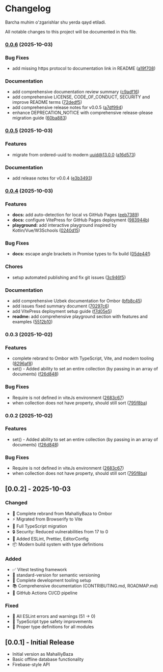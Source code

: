 # Changelog

Barcha muhim o'zgarishlar shu yerda qayd etiladi.

All notable changes to this project will be documented in this file.


### [0.0.6](https://github.com/otabekoff/ombor/compare/v0.0.5...v0.0.6) (2025-10-03)


### Bug Fixes

* add missing https protocol to documentation link in README ([a19f708](https://github.com/otabekoff/ombor/commit/a19f70860550c2de67f9a27e093c9f5ad87488e9))


### Documentation

* add comprehensive documentation review summary ([c9adf16](https://github.com/otabekoff/ombor/commit/c9adf1676ab5c2585f1065d8a6c35f2161f01032))
* add comprehensive LICENSE, CODE_OF_CONDUCT, SECURITY and improve README terms ([72dedf5](https://github.com/otabekoff/ombor/commit/72dedf579fcaee12252c34e8202836f2a59516a4))
* add comprehensive release notes for v0.0.5 ([a7df994](https://github.com/otabekoff/ombor/commit/a7df9945ee1a73b1e81635447c1b739986558d1d))
* enhance DEPRECATION_NOTICE with comprehensive release-please migration guide ([60ba883](https://github.com/otabekoff/ombor/commit/60ba88306613dd85a331ba07bb0fe6f7007e1c58))

### [0.0.5](https://github.com/otabekoff/ombor/compare/v0.0.4...v0.0.5) (2025-10-03)


### Features

* migrate from ordered-uuid to modern uuid@13.0.0 ([a16d573](https://github.com/otabekoff/ombor/commit/a16d5739fbd960749697f5dc4e5449fa34f06739))


### Documentation

* add release notes for v0.0.4 ([e3b3493](https://github.com/otabekoff/ombor/commit/e3b3493444b979fea3ffbd5aca2ab519a01d0bbf))

### [0.0.4](https://github.com/otabekoff/ombor/compare/v0.0.3...v0.0.4) (2025-10-03)


### Features

* **docs:** add auto-detection for local vs GitHub Pages ([eeb7389](https://github.com/otabekoff/ombor/commit/eeb73894a6ae9ebf9361c69367a253462d074337))
* **docs:** configure VitePress for GitHub Pages deployment ([983944b](https://github.com/otabekoff/ombor/commit/983944b2337abb48d745daf9611cbae8e5c8f518))
* **playground:** add interactive playground inspired by Kotlin/Vue/W3Schools ([0240d15](https://github.com/otabekoff/ombor/commit/0240d151f7615f6c96d35a6b063eb22a379080c6))


### Bug Fixes

* **docs:** escape angle brackets in Promise types to fix build ([05de44f](https://github.com/otabekoff/ombor/commit/05de44f85e09c1eb8ebc29a1908d2b9b490f096d))


### Chores

* setup automated publishing and fix git issues ([3c946f5](https://github.com/otabekoff/ombor/commit/3c946f5fee10d4856d49121d51fc7d3f44fa1a71))


### Documentation

* add comprehensive Uzbek documentation for Ombor ([bfb8c45](https://github.com/otabekoff/ombor/commit/bfb8c45c6179b151d4a1355143b9fbf1b8b3a027))
* add issues fixed summary document ([70297c6](https://github.com/otabekoff/ombor/commit/70297c660c4eb36b3aafd6f9f40478c2dd4a880c))
* add VitePress deployment setup guide ([f7d05e5](https://github.com/otabekoff/ombor/commit/f7d05e5d6b6b57ba44d8db5319357b480538a8ae))
* **readme:** add comprehensive playground section with features and examples ([5512b10](https://github.com/otabekoff/ombor/commit/5512b109e20b177ef6d43b3568a19ba8896ec1dd))

### 0.0.3 (2025-10-02)


### Features

* complete rebrand to Ombor with TypeScript, Vite, and modern tooling ([8296af8](https://github.com/otabekoff/ombor/commit/8296af8bcedfa1273f4e3847f04e35d71d7af11a))
* set() - Added ability to set an entire collection (by passing in an array of documents) ([f26d848](https://github.com/otabekoff/ombor/commit/f26d848cfb25a4ff7c5dfff4e17ee33ab22aa469))


### Bug Fixes

* Require is not defined in viteJs environment ([2683c67](https://github.com/otabekoff/ombor/commit/2683c67066021a7c3eb301b4724753c014bb84bf))
* when collection does not have property, should still sort ([795f8ba](https://github.com/otabekoff/ombor/commit/795f8baf1d6e126ec3fb4cb6e3fc253db01be01d))

### 0.0.2 (2025-10-02)


### Features

* set() - Added ability to set an entire collection (by passing in an array of documents) ([f26d848](https://github.com/otabekoff/ombor/commit/f26d848cfb25a4ff7c5dfff4e17ee33ab22aa469))


### Bug Fixes

* Require is not defined in viteJs environment ([2683c67](https://github.com/otabekoff/ombor/commit/2683c67066021a7c3eb301b4724753c014bb84bf))
* when collection does not have property, should still sort ([795f8ba](https://github.com/otabekoff/ombor/commit/795f8baf1d6e126ec3fb4cb6e3fc253db01be01d))

## [0.0.2] - 2025-10-03

### Changed
- 🔄 Complete rebrand from MahalliyBaza to Ombor
- ⚡ Migrated from Browserify to Vite
- 🎯 Full TypeScript migration
- 🔒 Security: Reduced vulnerabilities from 17 to 0
- 🧹 Added ESLint, Prettier, EditorConfig
- 📦 Modern build system with type definitions

### Added
- ✅ Vitest testing framework
- 📝 standard-version for semantic versioning
- 🔧 Complete development tooling setup
- 📚 Comprehensive documentation (CONTRIBUTING.md, ROADMAP.md)
- 🚀 GitHub Actions CI/CD pipeline

### Fixed
- 🐛 All ESLint errors and warnings (51 → 0)
- 🔧 TypeScript type safety improvements
- 📝 Proper type definitions for all modules

## [0.0.1] - Initial Release
- Initial version as MahalliyBaza
- Basic offline database functionality
- Firebase-style API
